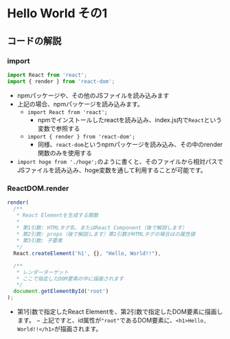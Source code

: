 Hello World その1
=================

## コードの解説

### import

```javascript
import React from 'react';
import { render } from 'react-dom';
```

- npmパッケージや、その他のJSファイルを読み込みます
- 上記の場合、npmパッケージを読み込みます。
  - `import React from 'react';`
    - npmでインストールしたreactを読み込み、index.js内で`React`という変数で参照する
  - `import { render } from 'react-dom';`
    - 同様、`react-dom`というnpmパッケージを読み込み、その中のrender関数のみを使用する
- `import hoge from './hoge';`のように書くと、そのファイルから相対パスでJSファイルを読み込み、hoge変数を通して利用することが可能です。

### ReactDOM.render

```javascript
render(
  /**
   * React Elementを生成する関数
   *
   * 第1引数: HTMLタグ名、またはReact Component（後で解説します）
   * 第2引数: props（後で解説します）第1引数がHTMLタグの場合はの属性値
   * 第3引数: 子要素
   */
  React.createElement('h1', {}, "Hello, World!!"),

  /**
   * レンダーターゲット
   * ここで指定したDOM要素の中に描画されます
   */
  document.getElementById('root')
);
```

- 第1引数で指定したReact Elementを、第2引数で指定したDOM要素に描画します。
− 上記ですと、id属性が`"root"`であるDOM要素に、`<h1>Hello, World!!</h1>`が描画されます。

